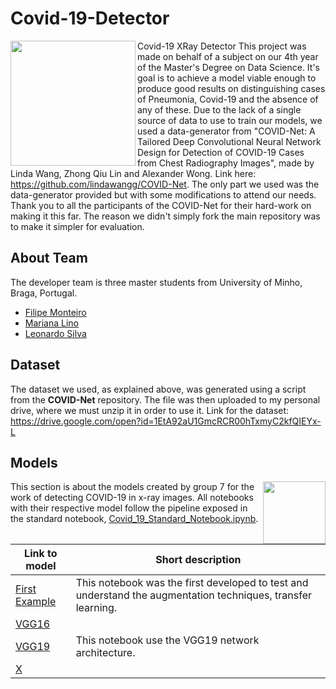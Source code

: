 # Covid-19-Detector
<img align="left" src="https://media.giphy.com/media/UUsOy6IWmzw6mmeOpQ/giphy.gif" width="200" height="200" /> 

Covid-19 XRay Detector
This project was made on behalf of a subject on our 4th year of the Master's Degree on Data Science. It's goal is to achieve a model viable enough to produce good results on distinguishing cases of Pneumonia, Covid-19 and the absence of any of these. Due to the lack of a single source of data to use to train our models, we used a data-generator from "COVID-Net: A Tailored Deep Convolutional Neural Network Design for Detection of COVID-19 Cases from Chest Radiography Images", made by Linda Wang, Zhong Qiu Lin and Alexander Wong. Link here: <https://github.com/lindawangg/COVID-Net>. The only part we used was the data-generator provided but with some modifications to attend our needs. Thank you to all the participants of the COVID-Net for their hard-work on making it this far. The reason we didn't simply fork the main repository was to make it simpler for evaluation.





## About Team
The developer team is three master students from University of Minho, Braga, Portugal.

* [Filipe Monteiro](https://github.com/pimonteiro)
* [Mariana Lino](https://github.com/marianalino)
* [Leonardo Silva](https://github.com/leoproject)

## Dataset
The dataset we used, as explained above, was generated using a script from the **COVID-Net** repository. The file was then uploaded to my personal drive, where we must unzip it in order to use it. Link for the dataset: https://drive.google.com/open?id=1EtA92aU1GmcRCR00hTxmyC2kfQIEYx-L




## Models

<img align="right" src="https://media.giphy.com/media/i4NjAwytgIRDW/giphy.gif" width="100" height="100"/> 

This section is about the models created by group 7 for the work of detecting COVID-19 in x-ray images. All notebooks with their respective model follow the pipeline exposed in the standard notebook, [Covid_19_Standard_Notebook.ipynb](models/).



Link to model| Short description | 
--- | --- | 
[First Example](models/FirstExample/FirstExample.ipynb) | This notebook was the first developed to test and understand the augmentation techniques, transfer learning. | 
[VGG16]() |  |
[VGG19](models/VGG19/FirstExample.ipynb) | This notebook use the  VGG19 network architecture.|
[X]()| |

